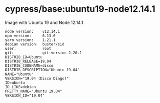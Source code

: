 # cypress/base:ubuntu19-node12.14.1

Image with Ubuntu 19 and Node 12.14.1

```
node version:    v12.14.1
npm version:     6.13.6
yarn version:    1.21.1
debian version:  buster/sid
user:            root
git:             git version 2.20.1
DISTRIB_ID=Ubuntu
DISTRIB_RELEASE=19.04
DISTRIB_CODENAME=disco
DISTRIB_DESCRIPTION="Ubuntu 19.04"
NAME="Ubuntu"
VERSION="19.04 (Disco Dingo)"
ID=ubuntu
ID_LIKE=debian
PRETTY_NAME="Ubuntu 19.04"
VERSION_ID="19.04"
```
